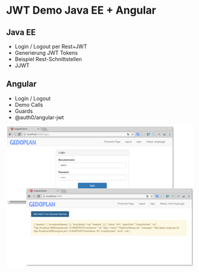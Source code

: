 # JWT Demo Java EE + Angular 


## Java EE

- Login / Logout per Rest+JWT
- Generierung JWT Tokens
- Beispiel Rest-Schnittstellen
- JJWT

## Angular

- Login / Logout
- Demo Calls
- Guards
- @auth0/angular-jwt

![Screenshot](docs/app.png)
